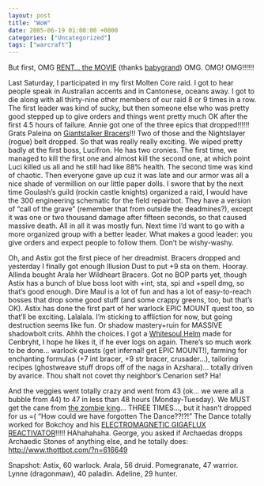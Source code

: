 ```yaml
---
layout: post
title: "WoW"
date: 2005-06-19 01:00:00 +0000
categories: ["Uncategorized"]
tags: ["warcraft"]
---
```


But first, OMG [RENT… the MOVIE](http://www.sony.com/rent) (thanks [babygrand](http://babygrand.livejournal.com/)) OMG. OMG! OMG!!!!!!

Last Saturday, I participated in my first Molten Core raid. I got to hear people speak in Australian accents and in Cantonese, oceans away. I got to die along with all thirty-nine other members of our raid 8 or 9 times in a row. The first leader was kind of sucky, but then someone else who was pretty good stepped up to give orders and things went pretty much OK after the first 4.5 hours of failure. Annie got one of the three epics that dropped!!!!!! Grats Paleina on [Giantstalker Bracers](http://wow.allakhazam.com/db/item.html?witem=16850)!!! Two of those and the Nightslayer (rogue) belt dropped. So that was really really exciting. We wiped pretty badly at the first boss, Lucifron. He has two cronies. The first time, we managed to kill the first one and almost kill the second one, at which point Luci killed us all and he still had like 88% health. The second time was kind of chaotic. Then everyone gave up cuz it was late and our armor was all a nice shade of vermillion on our little paper dolls. I swore that by the next time Goulash’s guild (rockin castle knights) organized a raid, I would have the 300 engineering schematic for the field repairbot. They have a version of “call of the grave” (remember that from outside the deadmines?), except it was one or two thousand damage after fifteen seconds, so that caused massive death. All in all it was mostly fun. Next time I’d want to go with a more organized group with a better leader. What makes a good leader: you give orders and expect people to follow them. Don’t be wishy-washy.

Oh, and Astix got the first piece of her dreadmist. Bracers dropped and yesterday I finally got enough Illusion Dust to put +9 sta on them. Hooray. Allinda bought Arala her Wildheart Bracers. Got no BOP parts yet, though Astix has a bunch of blue boss loot with +int, sta, spi and +spell dmg, so that’s good enough. Dire Maul is a lot of fun and has a lot of easy-to-reach bosses that drop some good stuff (and some crappy greens, too, but that’s OK). Astix has done the first part of her warlock EPIC MOUNT quest too, so that’ll be exciting. Lalalala. I’m sticking to affliction for now, but going destruction seems like fun. Or shadow mastery+ruin for MASSIVE shadowbolt crits. Ahhh the choices. I got a [Whitesoul Helm](http://wow.allakhazam.com/item.html?witem=12633) made for Cenbryht, I hope he likes it, if he ever logs on again. There’s so much work to be done… warlock quests (get infernal! get EPIC MOUNT!), farming for enchanting formulas (+7 int bracer, +9 str bracer, crusader…), tailoring recipes (ghostweave stuff drops off of the naga in Azshara)… totally driven by avarice. Thou shalt not covet thy neighbor’s Cenarion set? Ha!

And the veggies went totally crazy and went from 43 (ok… we were all a bubble from 44) to 47 in less than 48 hours (Monday-Tuesday). We MUST get the cane from [the zombie king](http://www.thottbot.com/?n=4422)… THREE TIMES…, but it hasn’t dropped for us =( “How could we have forgotten The Dance??!?!” The Dance totally worked for Bokchoy and his [ELECTROMAGNETIC GIGAFLUX REACTIVATOR](http://www.thottbot.com/?i=4485)!!!!! HAhahahaha. George, you asked if Archaedas dropps Archaedic Stones of anything else, and he totally does: http://www.thottbot.com/?n=616649

Snapshot: Astix, 60 warlock. Arala, 56 druid. Pomegranate, 47 warrior. Lynne (dragonmaw), 40 paladin. Adeline, 29 hunter.